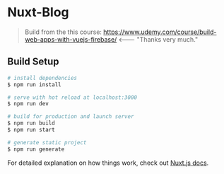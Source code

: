 # Nuxt-Blog

> Build from the this course: https://www.udemy.com/course/build-web-apps-with-vuejs-firebase/ <--- "Thanks very much."

## Build Setup

``` bash
# install dependencies
$ npm run install

# serve with hot reload at localhost:3000
$ npm run dev

# build for production and launch server
$ npm run build
$ npm run start

# generate static project
$ npm run generate
```

For detailed explanation on how things work, check out [Nuxt.js docs](https://nuxtjs.org).
